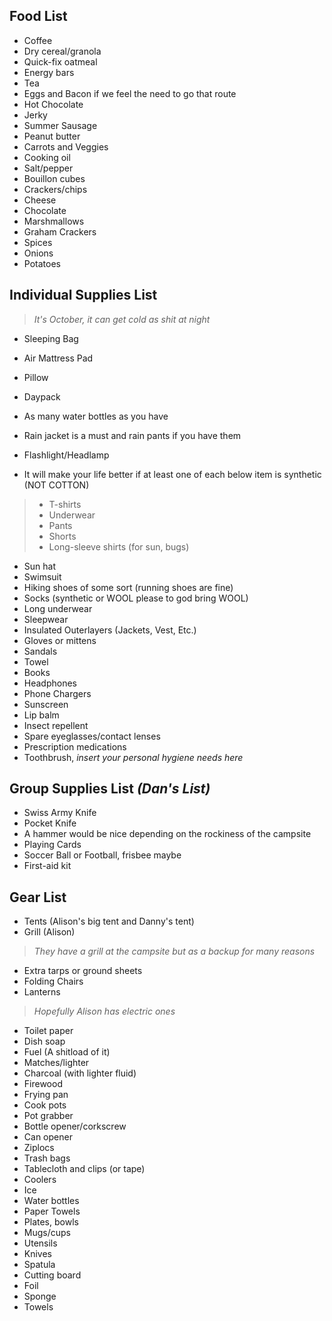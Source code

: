 ## Food List

- Coffee
- Dry cereal/granola
- Quick-fix oatmeal
- Energy bars
- Tea
- Eggs and Bacon if we feel the need to go that route
- Hot Chocolate
- Jerky
- Summer Sausage
- Peanut butter
- Carrots and Veggies
- Cooking oil
- Salt/pepper
- Bouillon cubes
- Crackers/chips
- Cheese
- Chocolate
- Marshmallows
- Graham Crackers
- Spices
- Onions
- Potatoes

## Individual Supplies List
> *It's October, it can get cold as shit at night*

- Sleeping Bag
- Air Mattress Pad
- Pillow
- Daypack
- As many water bottles as you have
- Rain jacket is a must and rain pants if you have them
- Flashlight/Headlamp


- It will make your life better if at least one of each below item is synthetic (NOT COTTON)
> - T-shirts
> - Underwear
> - Pants
> - Shorts
> - Long-sleeve shirts (for sun, bugs)


- Sun hat
- Swimsuit
- Hiking shoes of some sort (running shoes are fine)
- Socks (synthetic or WOOL please to god bring WOOL)
- Long underwear
- Sleepwear
- Insulated Outerlayers (Jackets, Vest, Etc.)
- Gloves or mittens
- Sandals
- Towel
- Books
- Headphones
- Phone Chargers
- Sunscreen
- Lip balm
- Insect repellent
- Spare eyeglasses/contact lenses
- Prescription medications
- Toothbrush, *insert your personal hygiene needs here*

## Group Supplies List *(Dan's List)*

- Swiss Army Knife
- Pocket Knife
- A hammer would be nice depending on the rockiness of the campsite
- Playing Cards
- Soccer Ball or Football, frisbee maybe
- First-aid kit

## Gear List

- Tents (Alison's big tent and Danny's tent)
- Grill (Alison)
> *They have a grill at the campsite but as a backup for many reasons*

- Extra tarps or ground sheets
- Folding Chairs
- Lanterns
> *Hopefully Alison has electric ones*

- Toilet paper
- Dish soap
- Fuel (A shitload of it)
- Matches/lighter
- Charcoal (with lighter fluid)
- Firewood
- Frying pan
- Cook pots
- Pot grabber
- Bottle opener/corkscrew
- Can opener
- Ziplocs
- Trash bags
- Tablecloth and clips (or tape)
- Coolers
- Ice
- Water bottles
- Paper Towels
- Plates, bowls
- Mugs/cups
- Utensils
- Knives
- Spatula
- Cutting board
- Foil
- Sponge
- Towels
